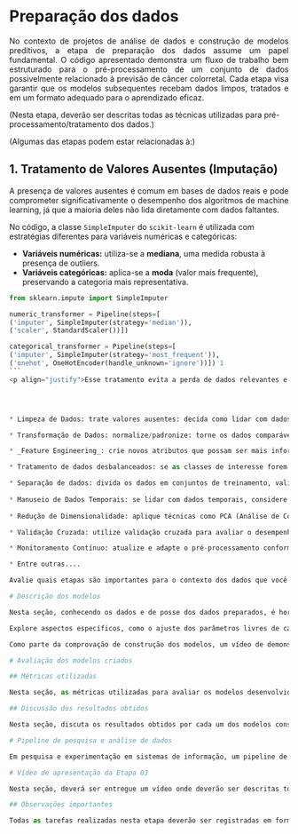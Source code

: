 # Preparação dos dados

<p align="justify">No contexto de projetos de análise de dados e construção de modelos preditivos, a etapa de preparação dos dados assume um papel fundamental. O código apresentado demonstra um fluxo de trabalho bem estruturado para o pré-processamento de um conjunto de dados possivelmente relacionado à previsão de câncer colorretal. Cada etapa visa garantir que os modelos subsequentes recebam dados limpos, tratados e em um formato adequado para o aprendizado eficaz.</p>

(Nesta etapa, deverão ser descritas todas as técnicas utilizadas para pré-processamento/tratamento dos dados.)

(Algumas das etapas podem estar relacionadas à:)

## 1. Tratamento de Valores Ausentes (Imputação)

<p align="justify">A presença de valores ausentes é comum em bases de dados reais e pode comprometer significativamente o desempenho dos algoritmos de machine learning, já que a maioria deles não lida diretamente com dados faltantes.</p>

No código, a classe `SimpleImputer` do `scikit-learn` é utilizada com estratégias diferentes para variáveis numéricas e categóricas:

* **Variáveis numéricas:** utiliza-se a **mediana**, uma medida robusta à presença de outliers.
* **Variáveis categóricas:** aplica-se a **moda** (valor mais frequente), preservando a categoria mais representativa.

```python
from sklearn.impute import SimpleImputer

numeric_transformer = Pipeline(steps=[
('imputer', SimpleImputer(strategy='median')),
('scaler', StandardScaler())])

categorical_transformer = Pipeline(steps=[
('imputer', SimpleImputer(strategy='most_frequent')),
('onehot', OneHotEncoder(handle_unknown='ignore'))]) 1 
```   
<p align="justify">Esse tratamento evita a perda de dados relevantes e assegura que o conjunto final esteja completo e pronto para o treinamento dos modelos.</p>




* Limpeza de Dados: trate valores ausentes: decida como lidar com dados faltantes, seja removendo linhas, preenchendo com médias, medianas ou usando métodos mais avançados; remova _outliers_: identifique e trate valores que se desviam significativamente da maioria dos dados.

* Transformação de Dados: normalize/padronize: torne os dados comparáveis, normalizando ou padronizando os valores para uma escala específica; codifique variáveis categóricas: converta variáveis categóricas em uma forma numérica, usando técnicas como _one-hot encoding_.

* _Feature Engineering_: crie novos atributos que possam ser mais informativos para o modelo; selecione características relevantes e descarte as menos importantes.

* Tratamento de dados desbalanceados: se as classes de interesse forem desbalanceadas, considere técnicas como _oversampling_, _undersampling_ ou o uso de algoritmos que lidam naturalmente com desbalanceamento.

* Separação de dados: divida os dados em conjuntos de treinamento, validação e teste para avaliar o desempenho do modelo de maneira adequada.
  
* Manuseio de Dados Temporais: se lidar com dados temporais, considere a ordenação adequada e técnicas específicas para esse tipo de dado.
  
* Redução de Dimensionalidade: aplique técnicas como PCA (Análise de Componentes Principais) se a dimensionalidade dos dados for muito alta.

* Validação Cruzada: utilize validação cruzada para avaliar o desempenho do modelo de forma mais robusta.

* Monitoramento Contínuo: atualize e adapte o pré-processamento conforme necessário ao longo do tempo, especialmente se os dados ou as condições do problema mudarem.

* Entre outras....

Avalie quais etapas são importantes para o contexto dos dados que você está trabalhando, pois a qualidade dos dados e a eficácia do pré-processamento desempenham um papel fundamental no sucesso de modelo(s) de aprendizado de máquina. É importante entender o contexto do problema e ajustar as etapas de preparação de dados de acordo com as necessidades específicas de cada projeto.

# Descrição dos modelos

Nesta seção, conhecendo os dados e de posse dos dados preparados, é hora de descrever os algoritmos de aprendizado de máquina selecionados para a construção dos modelos propostos. Inclua informações abrangentes sobre cada algoritmo implementado, aborde conceitos fundamentais, princípios de funcionamento, vantagens/limitações e justifique a escolha de cada um dos algoritmos. 

Explore aspectos específicos, como o ajuste dos parâmetros livres de cada algoritmo. Lembre-se de experimentar parâmetros diferentes e principalmente, de justificar as escolhas realizadas.

Como parte da comprovação de construção dos modelos, um vídeo de demonstração com todas as etapas de pré-processamento e de execução dos modelos deverá ser entregue. Este vídeo poderá ser do tipo _screencast_ e é imprescindível a narração contemplando a demonstração de todas as etapas realizadas.

# Avaliação dos modelos criados

## Métricas utilizadas

Nesta seção, as métricas utilizadas para avaliar os modelos desenvolvidos deverão ser apresentadas (p. ex.: acurácia, precisão, recall, F1-Score, MSE etc.). A escolha de cada métrica deverá ser justificada, pois esta escolha é essencial para avaliar de forma mais assertiva a qualidade do modelo construído. 

## Discussão dos resultados obtidos

Nesta seção, discuta os resultados obtidos por cada um dos modelos construídos, no contexto prático em que os dados se inserem, promovendo uma compreensão abrangente e aprofundada da qualidade de cada um deles. Lembre-se de relacionar os resultados obtidos ao problema identificado, a questão de pesquisa levantada e estabelecer relação com os objetivos previamente propostos. Não deixe de comparar os resultados obtidos por cada modelo com os demais.

# Pipeline de pesquisa e análise de dados

Em pesquisa e experimentação em sistemas de informação, um pipeline de pesquisa e análise de dados refere-se a um conjunto organizado de processos e etapas que um profissional segue para realizar a coleta, preparação, análise e interpretação de dados durante a fase de pesquisa e desenvolvimento de modelos. Esse pipeline é essencial para extrair _insights_ significativos, entender a natureza dos dados e, construir modelos de aprendizado de máquina eficazes. 

# Vídeo de apresentação da Etapa 03

Nesta seção, deverá ser entregue um vídeo onde deverão ser descritas todas as etapas realizadas. O vídeo, que não tem limite de tempo, deverá ser apresentado por **todos os integrantes da equipe**, de forma que, cada integrante tenha oportunidade de apresentar o que desenvolveu e as percepções obtidas. Alunos que não participarem, serão penalizados na nota final da etapa.

## Observações importantes

Todas as tarefas realizadas nesta etapa deverão ser registradas em formato de texto junto com suas explicações de forma a apresentar os códigos desenvolvidos e também, o código deverá ser incluído, na íntegra, na pasta "src".

